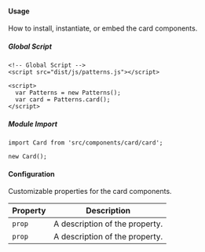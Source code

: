 #### Usage

How to install, instantiate, or embed the card components.

##### Global Script

    <!-- Global Script -->
    <script src="dist/js/patterns.js"></script>

    <script>
      var Patterns = new Patterns();
      var card = Patterns.card();
    </script>

##### Module Import

    import Card from 'src/components/card/card';

    new Card();

#### Configuration

Customizable properties for the card components.

Property | Description
---------|-
`prop`   | A description of the property.
`prop`   | A description of the property.

